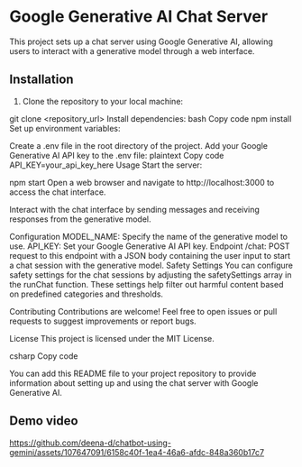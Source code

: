 # Google Generative AI Chat Server

This project sets up a chat server using Google Generative AI, allowing users to interact with a generative model through a web interface.

## Installation

1. Clone the repository to your local machine:

git clone <repository_url>
Install dependencies:
bash
Copy code
npm install
Set up environment variables:

Create a .env file in the root directory of the project.
Add your Google Generative AI API key to the .env file:
plaintext
Copy code
API_KEY=your_api_key_here
Usage
Start the server:

npm start
Open a web browser and navigate to http://localhost:3000 to access the chat interface.

Interact with the chat interface by sending messages and receiving responses from the generative model.

Configuration
MODEL_NAME: Specify the name of the generative model to use.
API_KEY: Set your Google Generative AI API key.
Endpoint
/chat: POST request to this endpoint with a JSON body containing the user input to start a chat session with the generative model.
Safety Settings
You can configure safety settings for the chat sessions by adjusting the safetySettings array in the runChat function. These settings help filter out harmful content based on predefined categories and thresholds.

Contributing
Contributions are welcome! Feel free to open issues or pull requests to suggest improvements or report bugs.

License
This project is licensed under the MIT License.

csharp
Copy code

You can add this README file to your project repository to provide information about setting up and using the chat server with Google Generative AI.

## Demo video



https://github.com/deena-d/chatbot-using-gemini/assets/107647091/6158c40f-1ea4-46a6-afdc-848a360b17c7




